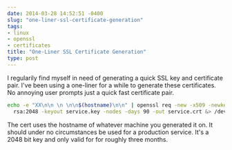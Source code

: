 ```yaml
---
date: 2014-03-28 14:52:51 -0400
slug: "one-liner-ssl-certificate-generation"
tags:
- linux
- openssl
- certificates
title: "One-Liner SSL Certificate Generation"
type: post
---
```


I regularily find myself in need of generating a quick SSL key and certificate
pair. I've been using a one-liner for a while to generate these certificates.
No annoying user prompts just a quick fast certificate pair.

```sh
echo -e "XX\n\n \n \n\n$(hostname)\n\n" | openssl req -new -x509 -newkey \
  rsa:2048 -keyout service.key -nodes -days 90 -out service.crt &> /dev/null
```

The cert uses the hostname of whatever machine you generated it on. It should
under no circumstances be used for a production service. It's a 2048 bit key
and only valid for for roughly three months.
